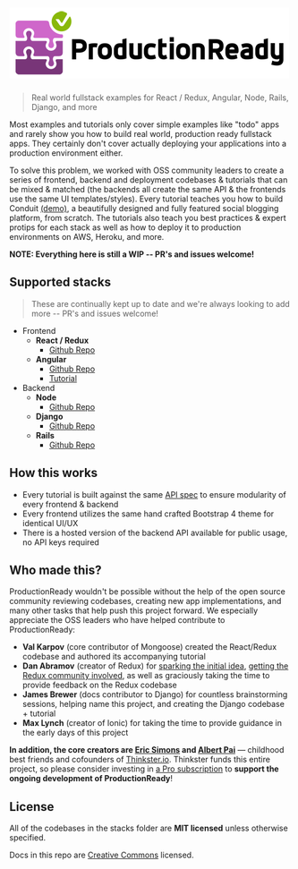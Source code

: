 # ![ProductionReady](media/logo_lg.png)

> Real world fullstack examples for React / Redux, Angular, Node, Rails, Django, and more

Most examples and tutorials only cover simple examples like "todo" apps and rarely show you how to build real world, production ready fullstack apps. They certainly don't cover actually deploying your applications into a production environment either.

To solve this problem, we worked with OSS community leaders to create a series of frontend, backend and deployment codebases & tutorials that can be mixed & matched (the backends all create the same API & the frontends use the same UI templates/styles). Every tutorial teaches you how to build Conduit [(demo)](https://demo.productionready.io), a beautifully designed and fully featured social blogging platform, from scratch. The tutorials also teach you best practices & expert protips for each stack as well as how to deploy it to production environments on AWS, Heroku, and more.

**NOTE: Everything here is still a WIP -- PR's and issues welcome!**

## Supported stacks
> These are continually kept up to date and we're always looking to add more -- PR's and issues welcome!

- Frontend
  - **React / Redux**
    - [Github Repo](https://github.com/GoThinkster/redux-review)
  - **Angular**
    - [Github Repo](https://github.com/gothinkster/productionready-angularjs-client)
    - [Tutorial](https://thinkster.io/angularjs-es6-tutorial)
- Backend
  - **Node**
    - [Github Repo](https://github.com/gothinkster/productionready-node-api)
  - **Django**
    - [Github Repo](https://github.com/gothinkster/productionready-django-api)
  - **Rails**
    - [Github Repo](https://github.com/gothinkster/productionready-rails4-api)

## How this works

- Every tutorial is built against the same [API spec](API.md) to ensure modularity of every frontend & backend 
- Every frontend utilizes the same hand crafted Bootstrap 4 theme for identical UI/UX
- There is a hosted version of the backend API available for public usage, no API keys required


## Who made this?

ProductionReady wouldn't be possible without the help of the open source community reviewing codebases, creating new app implementations, and many other tasks that help push this project forward. We especially appreciate the OSS leaders who have helped contribute to ProductionReady:

- **Val Karpov** (core contributor of Mongoose) created the React/Redux codebase and authored its accompanying tutorial
- **Dan Abramov** (creator of Redux) for [sparking the initial idea](https://twitter.com/dan_abramov/status/692009757775896577), [getting the Redux community involved](https://github.com/reactjs/redux/issues/1353), as well as graciously taking the time to provide feedback on the Redux codebase
- **James Brewer** (docs contributor to Django) for countless brainstorming sessions, helping name this project, and creating the Django codebase + tutorial
- **Max Lynch** (creator of Ionic) for taking the time to provide guidance in the early days of this project

**In addition, the core creators are [Eric Simons](https://twitter.com/ericsimons40) and [Albert Pai](https://twitter.com/iamalbertpai)** &mdash; childhood best friends and cofounders of [Thinkster.io](https://thinkster.io). Thinkster funds this entire project, so please consider investing in [a Pro subscription](http://) to **support the ongoing development of ProductionReady**!



## License
All of the codebases in the stacks folder are **MIT licensed** unless otherwise specified.

Docs in this repo are [Creative Commons](https://creativecommons.org/licenses/by-nc-sa/4.0/) licensed.
